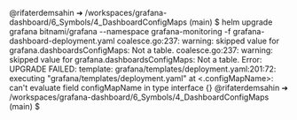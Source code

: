 @rifaterdemsahin ➜ /workspaces/grafana-dashboard/6_Symbols/4_DashboardConfigMaps (main) $  helm upgrade grafana bitnami/grafana --namespace grafana-monitoring -f grafana-dashboard-deployment.yaml
coalesce.go:237: warning: skipped value for grafana.dashboardsConfigMaps: Not a table.
coalesce.go:237: warning: skipped value for grafana.dashboardsConfigMaps: Not a table.
Error: UPGRADE FAILED: template: grafana/templates/deployment.yaml:201:72: executing "grafana/templates/deployment.yaml" at <.configMapName>: can't evaluate field configMapName in type interface {}
@rifaterdemsahin ➜ /workspaces/grafana-dashboard/6_Symbols/4_DashboardConfigMaps (main) $ 